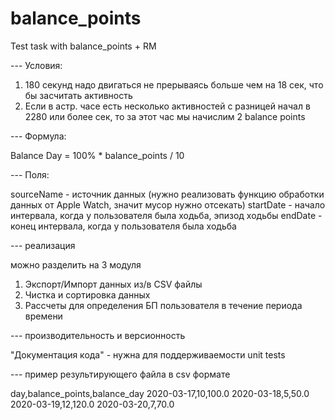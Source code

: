 # balance_points

Test task with balance_points + RM

--- Условия:

1. 180 секунд надо двигаться не прерываясь больше чем на 18 сек, что бы засчитать активность
2. Если в астр. часе есть несколько активностей с разницей начал в 2280 или более сек, то за этот час мы начислим 2 balance points

--- Формула:

Balance Day = 100% * balance_points / 10

--- Поля:

sourceName - источник данных (нужно реализовать функцию обработки данных от Apple Watch, значит мусор нужно отсекать)
startDate - начало интервала, когда у пользователя была ходьба, эпизод ходьбы
endDate - конец интервала, когда у пользователя была ходьба

--- реализация

можно разделить на 3 модуля

1. Экспорт/Импорт данных из/в CSV файлы
2. Чистка и сортировка данных
3. Рассчеты для определения БП пользователя в течение периода времени

--- производительность и версионность

"Документация кода" - нужна для поддерживаемости
unit tests

--- пример результирующего файла в csv формате

day,balance_points,balance_day
2020-03-17,10,100.0
2020-03-18,5,50.0
2020-03-19,12,120.0
2020-03-20,7,70.0
